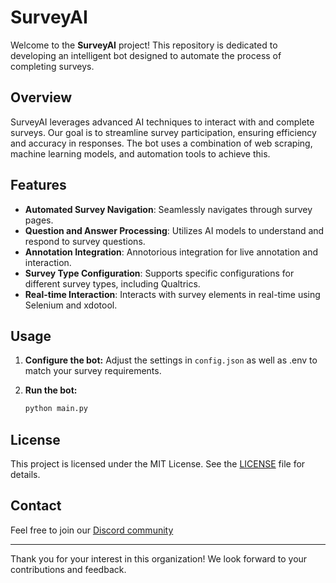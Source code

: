 # SurveyAI

Welcome to the **SurveyAI** project! This repository is dedicated to developing an intelligent bot designed to automate the process of completing surveys.

## Overview

SurveyAI leverages advanced AI techniques to interact with and complete surveys. Our goal is to streamline survey participation, ensuring efficiency and accuracy in responses. The bot uses a combination of web scraping, machine learning models, and automation tools to achieve this.

## Features

- **Automated Survey Navigation**: Seamlessly navigates through survey pages.
- **Question and Answer Processing**: Utilizes AI models to understand and respond to survey questions.
- **Annotation Integration**: Annotorious integration for live annotation and interaction.
- **Survey Type Configuration**: Supports specific configurations for different survey types, including Qualtrics.
- **Real-time Interaction**: Interacts with survey elements in real-time using Selenium and xdotool.

## Usage

1. **Configure the bot:**
    Adjust the settings in `config.json` as well as .env to match your survey requirements.

2. **Run the bot:**
    ```sh
    python main.py
    ```

## License

This project is licensed under the MIT License. See the [LICENSE](LICENSE) file for details.

## Contact
Feel free to join our [Discord community](https://discord.gg/yMMyxDZuSS)

---

Thank you for your interest in this organization! We look forward to your contributions and feedback.
